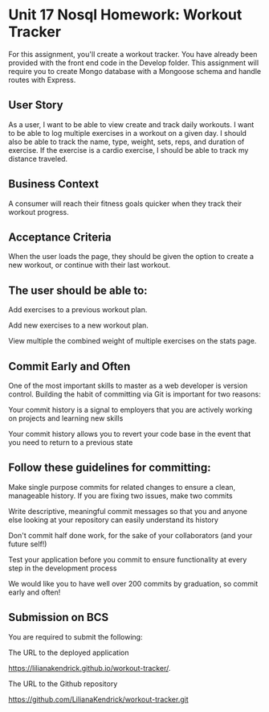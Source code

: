 # Unit 17 Nosql Homework: Workout Tracker

For this assignment, you'll create a workout tracker. You have already been provided with the front end code in the Develop folder. This assignment will require you to create Mongo database with a Mongoose schema and handle routes with Express.

## User Story

As a user, I want to be able to view create and track daily workouts. I want to be able to log multiple exercises in a workout on a given day. I should also be able to track the name, type, weight, sets, reps, and duration of exercise. If the exercise is a cardio exercise, I should be able to track my distance traveled.

## Business Context
A consumer will reach their fitness goals quicker when they track their workout progress.

## Acceptance Criteria
When the user loads the page, they should be given the option to create a new workout, or continue with their last workout.

## The user should be able to:

Add exercises to a previous workout plan.

Add new exercises to a new workout plan.

View multiple the combined weight of multiple exercises on the stats page.

## Commit Early and Often
One of the most important skills to master as a web developer is version control. Building the habit of committing via Git is important for two reasons:

Your commit history is a signal to employers that you are actively working on projects and learning new skills

Your commit history allows you to revert your code base in the event that you need to return to a previous state

## Follow these guidelines for committing:

Make single purpose commits for related changes to ensure a clean, manageable history. If you are fixing two issues, make two commits

Write descriptive, meaningful commit messages so that you and anyone else looking at your repository can easily understand its history

Don't commit half done work, for the sake of your collaborators (and your future self!)

Test your application before you commit to ensure functionality at every step in the development process

We would like you to have well over 200 commits by graduation, so commit early and often!

## Submission on BCS
You are required to submit the following:

The URL to the deployed application

https://lilianakendrick.github.io/workout-tracker/.

The URL to the Github repository

https://github.com/LilianaKendrick/workout-tracker.git